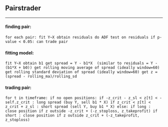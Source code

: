 ## Pairstrader
---
#### finding pair:
`for each pair:
  fit Y~X obtain residuals
  do ADF test on residuals
  if p-value < 0.05: can trade pair`
#### fitting model:
`fit Y~X obtain b1
get spread = Y - b1*X  (similar to residuals = Y - (b1*X + b0))
get rolling moving average of spread (ideally window=60)
get rolling standard deviation of spread (ideally window=60)
get z = (spread - rolling_ma)/rolling_sd`
#### trading pair:
`for t in timeframe:
  if no open positions:
    if -z_crit - z_sl < z[t] < -self.z_crit : long spread (buy Y, sell b1 * X)
    if z_crit < z[t] < z_crit + z_sl : short spread (sell Y, buy b1 * X)
  else:
    if long : close position if z outside -z_crit + (-z_stoploss, z_takeprofit)
    if short : close position if z outside z_crit + (-z_takeprofit, z_stoploss)`